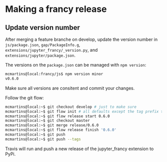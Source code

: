 # Making a francy release

## Update version number

After merging a feature branche on develop, update the version number in 
`js/package.json`, `gap/PackageInfo.g`, `extensions/jupyter_francy/_version.py`, and `extensions/jupyter/package.json`.

The versions on the `package.json` can be managed with `npm version`:

```bash
mcmartins@local:francy/js$ npm version minor
v0.6.0
```

Make sure all versions are consitent and commit your changes.

Follow the git flow:

```bash
mcmartins@local:~$ git checkout develop # just to make sure
mcmartins@local:~$ git flow init # all defaults except the tag prefix that should be 'v'
mcmartins@local:~$ git flow release start 0.6.0
mcmartins@local:~$ git checkout master
mcmartins@local:~$ git merge release/0.6.0
mcmartins@local:~$ git flow release finish '0.6.0'
mcmartins@local:~$ git push
mcmartins@local:~$ git push --tags
```

Travis will run and push a new release of the jupyter_francy extension to PyPi.
